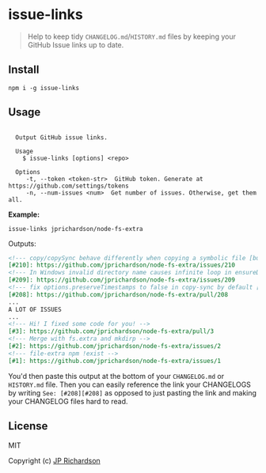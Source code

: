 issue-links
===========
> Help to keep tidy `CHANGELOG.md`/`HISTORY.md` files by keeping your GitHub Issue
links up to date.

Install
-------

    npm i -g issue-links


Usage
-----

```

  Output GitHub issue links.

  Usage
    $ issue-links [options] <repo>

  Options
     -t, --token <token-str>  GitHub token. Generate at https://github.com/settings/tokens
     -n, --num-issues <num>  Get number of issues. Otherwise, get them all.

```

**Example:**

    issue-links jprichardson/node-fs-extra

Outputs:

```markdown
<!--- copy/copySync behave differently when copying a symbolic file [bug, documentation, feature-copy] -->
[#210]: https://github.com/jprichardson/node-fs-extra/issues/210
<!--- In Windows invalid directory name causes infinite loop in ensureDir(). [bug] -->
[#209]: https://github.com/jprichardson/node-fs-extra/issues/209
<!--- fix options.preserveTimestamps to false in copy-sync by default [feature-copy] -->
[#208]: https://github.com/jprichardson/node-fs-extra/pull/208
...
A LOT OF ISSUES
...
<!--- Hi! I fixed some code for you! -->
[#3]: https://github.com/jprichardson/node-fs-extra/pull/3
<!--- Merge with fs.extra and mkdirp -->
[#2]: https://github.com/jprichardson/node-fs-extra/issues/2
<!--- file-extra npm !exist -->
[#1]: https://github.com/jprichardson/node-fs-extra/issues/1
```

You'd then paste this output at the bottom of your `CHANGELOG.md` or `HISTORY.md` file. Then you can easily reference
the link your CHANGELOGS by writing `See: [#208][#208]` as opposed to just pasting the link and making your CHANGELOG
files hard to read.

License
-------

MIT

Copyright (c) [JP Richardson](https://github.com/jprichardson)
